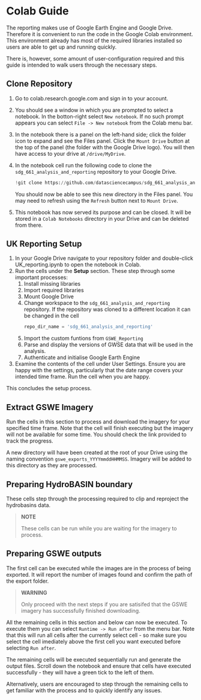 # Colab Guide

The reporting makes use of Google Earth Engine and Google Drive. Therefore it is convenient
to run the code in the Google Colab environment. This environment already has most
of the required libraries installed so users are able to get up and running
quickly.

There is, however, some amount of user-configuration required and this guide
is intended to walk users through the necessary steps.

## Clone Repository

1. Go to colab.research.google.com and sign in to your account.
2. You should see a window in which you are prompted to select a notebook. In
the botton-right select `New notebook`. If no such prompt appears you can select `File -> New notebook` from the Colab menu bar.
3. In the notebook there is a panel on the left-hand side; click the folder icon to expand and see the Files panel.
Click the `Mount Drive` button at the top of the panel (the folder with the Google Drive logo). You will then have access
to your drive at `/drive/MyDrive`.
4. In the notebook cell run the following code to clone the `sdg_661_analysis_and_reporting`
repository to your Google Drive.

    ```python
    !git clone https://github.com/datasciencecampus/sdg_661_analysis_and_reporting.git /content/drive/MyDrive/sdg_661_analysis_and_reporting
    ```

    You should now be able to see this new directory in the Files panel.
You may need to refresh using the `Refresh` button next to `Mount Drive`.
5. This notebook has now served its purpose and can be closed. It will be stored in a
`Colab Notebooks` directory in your Drive and can be deleted from there.

## UK Reporting Setup
1. In your Google Drive navigate to your repository folder and double-click UK_reporting.ipynb to open the notebook in Colab.
2. Run the cells under the **Setup** section. These step through some important processes:
   1. Install missing libraries
   2. Import required libraries
   3. Mount Google Drive
   4. Change workspace to the `sdg_661_analysis_and_reporting` repository. If the repository
   was cloned to a different location it can be changed in the cell
       ```python
       repo_dir_name = 'sdg_661_analysis_and_reporting'
       ```
   5. Import the custom funtions from `GSWE_Reporting`
   6. Parse and display the versions of GWSE data that will be used in the analysis.
   7. Authenticate and initialise Google Earth Engine
3. Examine the contents of the cell under User Settings. Ensure you are happy with
the settings, particularly that the date range covers your intended time frame. Run the cell
when you are happy.

This concludes the setup process.

## Extract GSWE Imagery
Run the cells in this section to process and download the imagery for your specified
time frame. Note that the cell will finish executing but the imagery will not be available for some time.
You should check the link provided to track the progress.

A new directory will have been created at the root of your Drive using the
naming convention `gswe_exports_YYYYmmddHHMMSS`. Imagery will be
added to this directory as they are processed.

## Preparing HydroBASIN boundary
These cells step through the processing required to clip and reproject the hydrobasins data.

> **NOTE**
> 
> These cells can be run while you are waiting for the imagery to process.

## Preparing GSWE outputs
The first cell can be executed while the images are in the process of being
exported. It will report the number of images found and confirm
the path of the export folder.

>**WARNING**
>
>Only proceed with the next steps if you are satisifed that the GSWE imagery has successfully finished downloading.

All the remaining cells in this section and below can now be executed. To execute them you can
select `Runtime -> Run after` from the menu bar. Note that this will run all cells after
the currently select cell - so make sure you select the cell imediately above the first cell you want executed before selecting `Run after`.

The remaining cells will be executed sequentially run and generate the output files.
Scroll down the notebook and ensure that cells have executed successfully - they will have a green tick to the left of them.

Alternatively, users are encouraged to step through the remaining cells to get familiar with the process
and to quickly identify any issues.